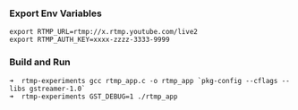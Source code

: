 ### Export Env Variables
```
export RTMP_URL=rtmp://x.rtmp.youtube.com/live2
export RTMP_AUTH_KEY=xxxx-zzzz-3333-9999
```

### Build and Run
```
➜  rtmp-experiments gcc rtmp_app.c -o rtmp_app `pkg-config --cflags --libs gstreamer-1.0`
➜  rtmp-experiments GST_DEBUG=1 ./rtmp_app  
```